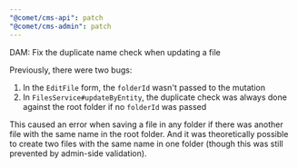 ```yaml
---
"@comet/cms-api": patch
"@comet/cms-admin": patch
---
```


DAM: Fix the duplicate name check when updating a file

Previously, there were two bugs:

1. In the `EditFile` form, the `folderId` wasn't passed to the mutation
2. In `FilesService#updateByEntity`, the duplicate check was always done against the root folder if no `folderId` was passed

This caused an error when saving a file in any folder if there was another file with the same name in the root folder.
And it was theoretically possible to create two files with the same name in one folder (though this was still prevented by admin-side validation).
